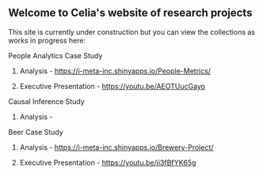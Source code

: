 ## Welcome to Celia's website of research projects

This site is currently under construction but you can view the collections as works in progress here:

  
  
People Analytics Case Study

  1. Analysis - https://i-meta-inc.shinyapps.io/People-Metrics/
  
  2. Executive Presentation - https://youtu.be/AEOTUucGayo



Causal Inference Study

  1. Analysis -



  


Beer Case Study

  1. Analysis -
https://i-meta-inc.shinyapps.io/Brewery-Project/

  2. Executive Presentation - https://youtu.be/ji3fBfYK65g
  
